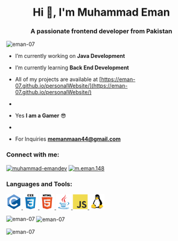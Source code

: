 <h1 align="center">Hi 👋, I'm Muhammad Eman</h1>
<h3 align="center">A passionate frontend developer from Pakistan</h3>

<p align="left"> <img src="https://komarev.com/ghpvc/?username=eman-07&label=Profile%20views&color=0e75b6&style=flat" alt="eman-07" /> </p>

-  I’m currently working on **Java Development**

-  I’m currently learning **Back End Development**

-  All of my projects are available at [https://eman-07.github.io/personalWebsite/](https://eman-07.github.io/personalWebsite/)
-  
-  Yes **I am a Gamer** 😎
-  
-  For Inquiries   **memanmaan44@gmail.com**

<h3 align="left">Connect with me:</h3>
<p align="left">
<a href="https://linkedin.com/in/muhammad-emandev" target="blank"><img align="center" src="https://raw.githubusercontent.com/rahuldkjain/github-profile-readme-generator/master/src/images/icons/Social/linked-in-alt.svg" alt="muhammad-emandev" height="30" width="40" /></a>
<a href="https://fb.com/m.eman.148" target="blank"><img align="center" src="https://raw.githubusercontent.com/rahuldkjain/github-profile-readme-generator/master/src/images/icons/Social/facebook.svg" alt="m.eman.148" height="30" width="40" /></a>
</p>

<h3 align="left">Languages and Tools:</h3>
<p align="left"> <a href="https://www.cprogramming.com/" target="_blank" rel="noreferrer"> <img src="https://raw.githubusercontent.com/devicons/devicon/master/icons/c/c-original.svg" alt="c" width="40" height="40"/> </a> <a href="https://www.w3schools.com/css/" target="_blank" rel="noreferrer"> <img src="https://raw.githubusercontent.com/devicons/devicon/master/icons/css3/css3-original-wordmark.svg" alt="css3" width="40" height="40"/> </a> <a href="https://www.w3.org/html/" target="_blank" rel="noreferrer"> <img src="https://raw.githubusercontent.com/devicons/devicon/master/icons/html5/html5-original-wordmark.svg" alt="html5" width="40" height="40"/> </a> <a href="https://www.java.com" target="_blank" rel="noreferrer"> <img src="https://raw.githubusercontent.com/devicons/devicon/master/icons/java/java-original.svg" alt="java" width="40" height="40"/> </a> <a href="https://developer.mozilla.org/en-US/docs/Web/JavaScript" target="_blank" rel="noreferrer"> <img src="https://raw.githubusercontent.com/devicons/devicon/master/icons/javascript/javascript-original.svg" alt="javascript" width="40" height="40"/> </a> <a href="https://www.linux.org/" target="_blank" rel="noreferrer"> <img src="https://raw.githubusercontent.com/devicons/devicon/master/icons/linux/linux-original.svg" alt="linux" width="40" height="40"/> </a> </p>

<p><img align="left" src="https://github-readme-stats.vercel.app/api/top-langs?username=eman-07&show_icons=true&locale=en&layout=compact" alt="eman-07" /></p>

<p>&nbsp;<img align="center" src="https://github-readme-stats.vercel.app/api?username=eman-07&show_icons=true&locale=en" alt="eman-07" /></p>

<p><img align="center" src="https://github-readme-streak-stats.herokuapp.com/?user=eman-07&" alt="eman-07" /></p>
